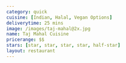 ```yaml
---
category: quick
cuisine: [Indian, Halal, Vegan Options]
deliverytime: 25 mins
image: /images/taj-mahal@2x.jpg
name: Taj Mahal Cuisine
pricerange: $$
stars: [star, star, star, star, half-star]
layout: restaurant
---
```

